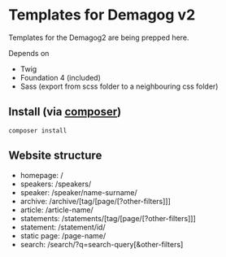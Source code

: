 Templates for Demagog v2
=========

Templates for the Demagog2 are being prepped here.

Depends on 
- Twig
- Foundation 4 (included)
- Sass (export from scss folder to a neighbouring css folder)

## Install (via [composer](https://getcomposer.org))

    composer install

## Website structure

- homepage: /
- speakers: /speakers/
- speaker: /speaker/name-surname/
- archive: /archive/[tag/[page/[?other-filters]]]
- article: /article-name/
- statements: /statements/[tag/[page/[?other-filters]]]
- statement: /statement/id/
- static page: /page-name/
- search: /search/?q=search-query[&other-filters]


